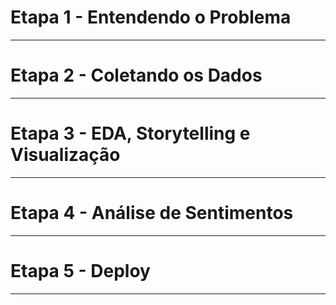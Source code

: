# Etapa 1 - Entendendo o Problema

--- 

# Etapa 2 - Coletando os Dados

---

# Etapa 3 - EDA, Storytelling e Visualização

---

# Etapa 4 - Análise de Sentimentos

---

# Etapa 5 - Deploy

---
